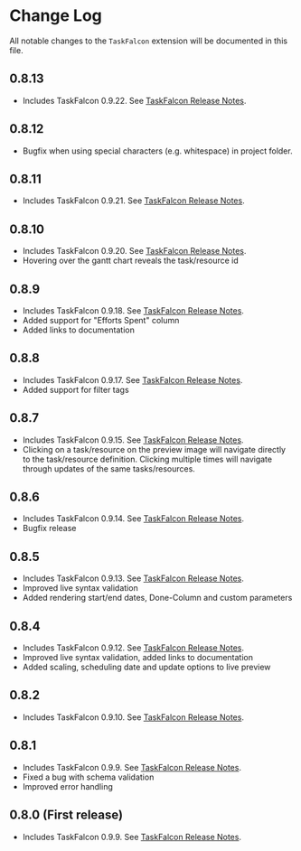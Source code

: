 # Change Log

All notable changes to the `TaskFalcon` extension will be documented in this file.

## 0.8.13
* Includes TaskFalcon 0.9.22. See [TaskFalcon Release Notes](https://taskfalcon.org/release-notes/index.html).

## 0.8.12
* Bugfix when using special characters (e.g. whitespace) in project folder.

## 0.8.11
* Includes TaskFalcon 0.9.21. See [TaskFalcon Release Notes](https://taskfalcon.org/release-notes/index.html).

## 0.8.10
* Includes TaskFalcon 0.9.20. See [TaskFalcon Release Notes](https://taskfalcon.org/release-notes/index.html).
* Hovering over the gantt chart reveals the task/resource id

## 0.8.9
* Includes TaskFalcon 0.9.18. See [TaskFalcon Release Notes](https://taskfalcon.org/release-notes/index.html).
* Added support for "Efforts Spent" column
* Added links to documentation

## 0.8.8
* Includes TaskFalcon 0.9.17. See [TaskFalcon Release Notes](https://taskfalcon.org/release-notes/index.html).
* Added support for filter tags

## 0.8.7
* Includes TaskFalcon 0.9.15. See [TaskFalcon Release Notes](https://taskfalcon.org/release-notes/index.html).
* Clicking on a task/resource on the preview image will navigate directly to the task/resource definition. Clicking multiple times will navigate through updates of the same tasks/resources.

## 0.8.6
* Includes TaskFalcon 0.9.14. See [TaskFalcon Release Notes](https://taskfalcon.org/release-notes/index.html).
* Bugfix release

## 0.8.5
* Includes TaskFalcon 0.9.13. See [TaskFalcon Release Notes](https://taskfalcon.org/release-notes/index.html).
* Improved live syntax validation
* Added rendering start/end dates, Done-Column and custom parameters

## 0.8.4
* Includes TaskFalcon 0.9.12. See [TaskFalcon Release Notes](https://taskfalcon.org/release-notes/index.html).
* Improved live syntax validation, added links to documentation
* Added scaling, scheduling date and update options to live preview

## 0.8.2
* Includes TaskFalcon 0.9.10. See [TaskFalcon Release Notes](https://taskfalcon.org/release-notes/index.html).

## 0.8.1
* Includes TaskFalcon 0.9.9. See [TaskFalcon Release Notes](https://taskfalcon.org/release-notes/index.html).
* Fixed a bug with schema validation
* Improved error handling

## 0.8.0 (First release)
* Includes TaskFalcon 0.9.9. See [TaskFalcon Release Notes](https://taskfalcon.org/release-notes/index.html).